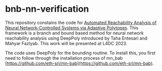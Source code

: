 # bnb-nn-verification
This repository constains the code for [Automated Reachability Analysis of Neural Network-Controlled Systems via Adaptive Polytopes](https://arxiv.org/abs/2212.07553). This framework is a branch and bound based method for neural network reachability analysis using DeepPoly introduced by Taha Entesari and Mahyar Fazlyab. This work will be presented at L4DC 2023.

The code uses DeepPoly for the bounding routine. To install this, you first need to follow through the installation process of mn_bab [https://github.com/eth-sri/mn-bab](https://github.com/eth-sri/mn-bab).

